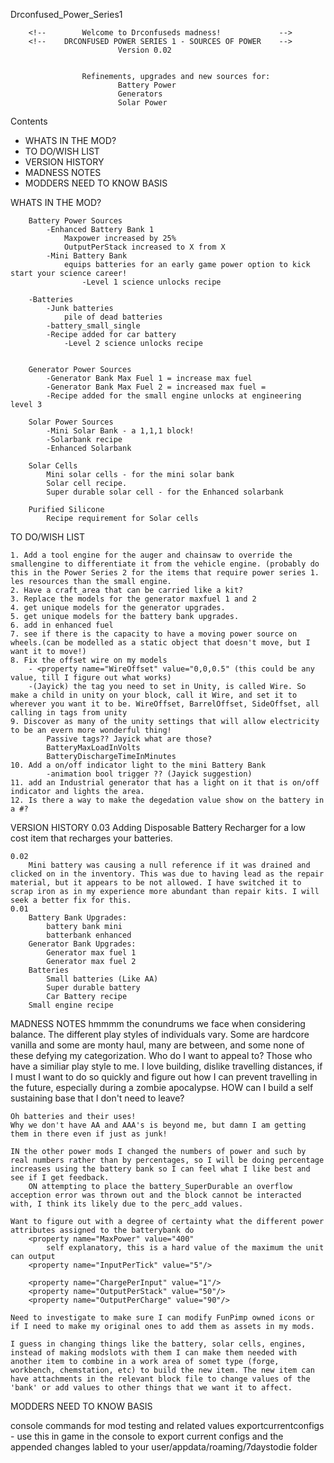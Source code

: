 Drconfused_Power_Series1

		<!--		Welcome to Drconfuseds madness! 			-->
		<!--	DRCONFUSED POWER SERIES 1 - SOURCES OF POWER	-->
							Version 0.02


					Refinements, upgrades and new sources for:
							Battery Power 
							Generators
							Solar Power
					

Contents 
* 	WHATS IN THE MOD?
*	TO DO/WISH LIST
*	VERSION HISTORY
*	MADNESS NOTES
*	MODDERS NEED TO KNOW BASIS

WHATS IN THE MOD?

		Battery Power Sources	
			-Enhanced Battery Bank 1
				Maxpower increased by 25%
				OutputPerStack increased to X from X
			-Mini Battery Bank
				equips batteries for an early game power option to kick start your science career!	
					-Level 1 science unlocks recipe
				
		-Batteries
			-Junk batteries
				pile of dead batteries
			-battery_small_single
			-Recipe added for car battery
				-Level 2 science unlocks recipe
			
			
		Generator Power Sources
			-Generator Bank Max Fuel 1 = increase max fuel
			-Generator Bank Max Fuel 2 = increased max fuel = 
			-Recipe added for the small engine unlocks at engineering level 3
			
		Solar Power Sources
			-Mini Solar Bank - a 1,1,1 block!
			-Solarbank recipe
			-Enhanced Solarbank
			
		Solar Cells
			Mini solar cells - for the mini solar bank
			Solar cell recipe.
			Super durable solar cell - for the Enhanced solarbank

		Purified Silicone
			Recipe requirement for Solar cells
			
TO DO/WISH LIST

	1. Add a tool engine for the auger and chainsaw to override the smallengine to differentiate it from the vehicle engine. (probably do this in the Power Series 2 for the items that require power series 1. les resources than the small engine. 
	2. Have a craft_area that can be carried like a kit?
	3. Replace the models for the generator maxfuel 1 and 2
	4. get unique models for the generator upgrades.
	5. get unique models for the battery bank upgrades.
	6. add in enhanced fuel
	7. see if there is the capacity to have a moving power source on wheels.(can be modelled as a static object that doesn't move, but I want it to move!)
	8. Fix the offset wire on my models 
		- <property name="WireOffset" value="0,0,0.5" (this could be any value, till I figure out what works)
		-(Jayick) the tag you need to set in Unity, is called Wire. So make a child in unity on your block, call it Wire, and set it to wherever you want it to be. WireOffset, BarrelOffset, SideOffset, all calling in tags from unity
	9. Discover as many of the unity settings that will allow electricity to be an evern more wonderful thing!
			Passive tags?? Jayick what are those?
			BatteryMaxLoadInVolts
			BatteryDischargeTimeInMinutes
	10. Add a on/off indicator light to the mini Battery Bank
			-animation bool trigger ?? (Jayick suggestion)
	11. add an Industrial generator that has a light on it that is on/off indicator and lights the area.
	12. Is there a way to make the degedation value show on the battery in a #?
	
	
VERSION HISTORY
	0.03
		Adding Disposable Battery Recharger for a low cost item that recharges your batteries.
		
	0.02
		Mini battery was causing a null reference if it was drained and clicked on in the inventory. This was due to having lead as the repair material, but it appears to be not allowed. I have switched it to scrap iron as in my experience more abundant than repair kits. I will seek a better fix for this.
	0.01	
		Battery Bank Upgrades:
			battery bank mini
			batterbank enhanced 
		Generator Bank Upgrades:
			Generator max fuel 1
			Generator max fuel 2
		Batteries
			Small batteries (Like AA)
			Super durable battery
			Car Battery recipe
		Small engine recipe	
		
		

MADNESS NOTES
	hmmmm the conundrums we face when considering balance.
		The different play styles of individuals vary. Some are hardcore vanilla and some are monty haul, many are between, and some none of these defying my categorization.
	Who do I want to appeal to?
		Those who have a similiar play style to me.
			I love building,
			dislike travelling distances, if I must I want to do so quickly and figure out how I can prevent travelling in the future, especially during a zombie apocalypse. HOW can I build a self sustaining base that I don't need to leave?


<!-- Old notes from other files -->
	Oh batteries and their uses!
	Why we don't have AA and AAA's is beyond me, but damn I am getting them in there even if just as junk!
	
	IN the other power mods I changed the numbers of power and such by real numbers rather than by percentages, so I will be doing percentage increases using the battery bank so I can feel what I like best and see if I get feedback.
		ON attempting to place the battery_SuperDurable an overflow acception error was thrown out and the block cannot be interacted with, I think its likely due to the perc_add values.
	
	Want to figure out with a degree of certainty what the different power attributes assigned to the batterybank do
		<property name="MaxPower" value="400"
			self explanatory, this is a hard value of the maximum the unit can output
		<property name="InputPerTick" value="5"/>
			
		<property name="ChargePerInput" value="1"/>
		<property name="OutputPerStack" value="50"/>
		<property name="OutputPerCharge" value="90"/>	
		
	Need to investigate to make sure I can modify FunPimp owned icons or if I need to make my original ones to add them as assets in my mods.
	
	I guess in changing things like the battery, solar cells, engines, instead of making modslots with them I can make them needed with another item to combine in a work area of somet type (forge, workbench, chemstation, etc) to build the new item. The new item can have attachments in the relevant block file to change values of the 'bank' or add values to other things that we want it to affect.
	
	
	
MODDERS NEED TO KNOW BASIS

console commands for mod testing and related values
	exportcurrentconfigs 
		- use this in game in the console to export current configs and the appended changes labled to your user/appdata/roaming/7daystodie folder



